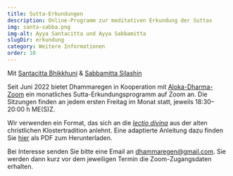 ```yaml
---
title: Sutta-Erkundungen
description: Online-Programm zur meditativen Erkundung der Suttas
img: santa-sabba.png
img-alt: Ayya Santacitta und Ayya Sabbamitta
slugDir: erkundung
category: Weitere Informationen
order: 10
---
```


Mit [Santacitta Bhikkhuni](https://alokavihara.org/deutsch/#ayyasc) & [Sabbamitta Silashin](#/wiki/uebersetzung/sabbamitta)

Seit Juni 2022 bietet Dhammaregen in Kooperation mit [Aloka-Dharma-Zoom](https://alokavihara.org/aloka-dharma-zoom/) ein monatliches Sutta-Erkundungsprogramm auf Zoom an. Die Sitzungen finden an jedem ersten Freitag im Monat statt, jeweils 18:30–20:00 h ME(S)Z.

Wir verwenden ein Format, das sich an die [*lectio divina*](https://de.wikipedia.org/wiki/Lectio_divina) aus der alten christlichen Klostertradition anlehnt. Eine adaptierte Anleitung dazu finden Sie [hier](https://alokavihara.org/wp-content/uploads/2022/07/AnleitungKontemp.pdf) als PDF zum Herunterladen.

Bei Interesse senden Sie bitte eine Email an dhammaregen@gmail.com. Sie werden dann kurz vor dem jeweiligen Termin die Zoom-Zugangsdaten erhalten.

